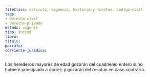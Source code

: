 ```yaml
---
fileClass: articulo, vigencia, historia-y-fuentes, codigo-civil
tags:
- derecho-civil
- derecho-privado
estado: vigente
tipo: inciso
libro:
titulo:
parrafo:
corriente-juridica:
---
```

Los herederos mayores de edad gozarán del cuadrienio entero si no hubiere principiado a correr; y gozarán del residuo en caso contrario.
